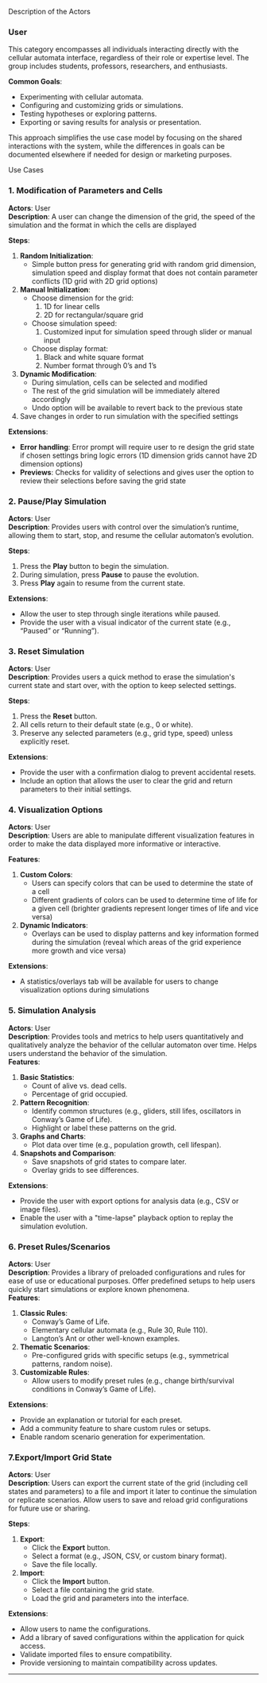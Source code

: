 Description of the Actors

### **User**

This category encompasses all individuals interacting directly with the cellular automata interface, regardless of their role or expertise level. The group includes students, professors, researchers, and enthusiasts.

**Common Goals**:

* Experimenting with cellular automata.  
* Configuring and customizing grids or simulations.  
* Testing hypotheses or exploring patterns.  
* Exporting or saving results for analysis or presentation.

This approach simplifies the use case model by focusing on the shared interactions with the system, while the differences in goals can be documented elsewhere if needed for design or marketing purposes.

Use Cases

### **1\. Modification of Parameters and Cells**

**Actors**: User  
**Description**: A user can change the dimension of the grid, the speed of the simulation and the format in which the cells are displayed

**Steps**:

1. **Random Initialization**:  
   * Simple button press for generating grid with random grid dimension, simulation speed and display format that does not contain parameter conflicts (1D grid with 2D grid options)  
2. **Manual Initialization**:  
   * Choose dimension for the grid:  
     1. 1D for linear cells  
     2. 2D for rectangular/square grid  
   * Choose simulation speed:  
     1. Customized input for simulation speed through slider or manual input  
   * Choose display format:  
     1. Black and white square format  
     2. Number format through 0’s and 1’s  
3. **Dynamic Modification**:  
   * During simulation, cells can be selected and modified  
   * The rest of the grid simulation will be immediately altered accordingly  
   * Undo option will be available to revert back to the previous state  
4. Save changes in order to run simulation with the specified settings

**Extensions**:

* **Error handling**: Error prompt will require user to re design the grid state if chosen settings bring logic errors (1D dimension grids cannot have 2D dimension options)  
* **Previews**: Checks for validity of selections and gives user the option to review their selections before saving the grid state


### **2\. Pause/Play Simulation**

**Actors**: User  
**Description**: Provides users with control over the simulation’s runtime, allowing them to start, stop, and resume the cellular automaton’s evolution.

**Steps**:

1. Press the **Play** button to begin the simulation.  
2. During simulation, press **Pause** to pause the evolution.  
3. Press **Play** again to resume from the current state.

**Extensions**:

* Allow the user to step through single iterations while paused.  
* Provide the user with a visual indicator of the current state (e.g., “Paused” or “Running”).

### **3\. Reset Simulation**

**Actors**: User  
**Description**: Provides users a quick method to erase the simulation's current state and start over, with the option to keep selected settings.

**Steps**:

1. Press the **Reset** button.  
2. All cells return to their default state (e.g., 0 or white).  
3. Preserve any selected parameters (e.g., grid type, speed) unless explicitly reset.

**Extensions**:

* Provide the user with a confirmation dialog to prevent accidental resets.  
* Include an option that allows the user to clear the grid and return parameters to their initial settings.

### 

### **4\. Visualization Options**

**Actors**: User  
**Description**: Users are able to manipulate different visualization features in order to make the data displayed more informative or interactive.

**Features**:

1. **Custom Colors**:  
   * Users can specify colors that can be used to determine the state of a cell   
   * Different gradients of colors can be used to determine time of life for a given cell (brighter gradients represent longer times of life and vice versa)  
2. **Dynamic Indicators**:  
   * Overlays can be used to display patterns and key information formed during the simulation (reveal which areas of the grid experience more growth and vice versa)

**Extensions**:

* A statistics/overlays tab will be available for users to change visualization options during simulations

### **5\. Simulation Analysis**

**Actors**: User  
**Description**: Provides tools and metrics to help users quantitatively and qualitatively analyze the behavior of the cellular automaton over time. Helps users understand the behavior of the simulation.  
**Features**:

1. **Basic Statistics**:  
   * Count of alive vs. dead cells.  
   * Percentage of grid occupied.  
2. **Pattern Recognition**:  
   * Identify common structures (e.g., gliders, still lifes, oscillators in Conway’s Game of Life).  
   * Highlight or label these patterns on the grid.  
3. **Graphs and Charts**:  
   * Plot data over time (e.g., population growth, cell lifespan).  
4. **Snapshots and Comparison**:  
   * Save snapshots of grid states to compare later.  
   * Overlay grids to see differences.

**Extensions**:

* Provide the user with export options for analysis data (e.g., CSV or image files).  
* Enable the user with a "time-lapse" playback option to replay the simulation evolution.

### **6\. Preset Rules/Scenarios**

**Actors**: User  
**Description**: Provides a library of preloaded configurations and rules for ease of use or educational purposes. Offer predefined setups to help users quickly start simulations or explore known phenomena.  
**Features**:

1. **Classic Rules**:  
   * Conway’s Game of Life.  
   * Elementary cellular automata (e.g., Rule 30, Rule 110).  
   * Langton’s Ant or other well-known examples.  
2. **Thematic Scenarios**:  
   * Pre-configured grids with specific setups (e.g., symmetrical patterns, random noise).  
3. **Customizable Rules**:  
   * Allow users to modify preset rules (e.g., change birth/survival conditions in Conway’s Game of Life).

**Extensions**:

* Provide an explanation or tutorial for each preset.  
* Add a community feature to share custom rules or setups.  
* Enable random scenario generation for experimentation.

### 

### **7.Export/Import Grid State**

**Actors**: User  
**Description**: Users can export the current state of the grid (including cell states and parameters) to a file and import it later to continue the simulation or replicate scenarios. Allow users to save and reload grid configurations for future use or sharing.

**Steps**:

1. **Export**:  
   * Click the **Export** button.  
   * Select a format (e.g., JSON, CSV, or custom binary format).  
   * Save the file locally.  
2. **Import**:  
   * Click the **Import** button.  
   * Select a file containing the grid state.  
   * Load the grid and parameters into the interface.

**Extensions**:

* Allow users to name the configurations.  
* Add a library of saved configurations within the application for quick access.  
* Validate imported files to ensure compatibility.  
* Provide versioning to maintain compatibility across updates.

---

